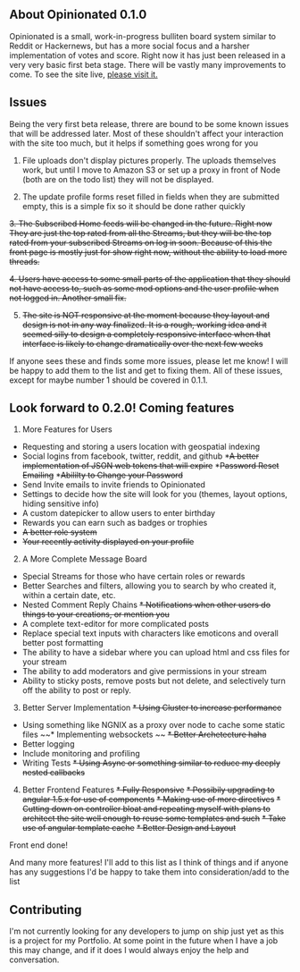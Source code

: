 ## About Opinionated 0.1.0

Opinionated is a small, work-in-progress bulliten board system similar to Reddit or Hackernews, but has a more social focus and a harsher implementation of votes and score. Right now it has just been released in a very very basic first beta stage. There will be vastly many improvements to come. To see the site live, [please visit it.](https://opinionate.herokuapp.com)

## Issues

Being the very first beta release, threre are bound to be some known issues that will be addressed later. Most of these shouldn't affect your interaction with the site too much, but it helps if something goes wrong for you

1. File uploads don't display pictures properly. The uploads themselves work, but until I move to Amazon S3 or set up a proxy in front of Node (both are on the todo list) they will not be displayed.

2. The update profile forms reset filled in fields when they are submitted empty, this is a simple fix so it should be done rather quickly

~~3. The Subscribed Home feeds will be changed in the future. Right now They are just the top rated from all the Streams, but they will be the top rated from your subscribed Streams on log in soon. Because of this the front page is mostly just for show right now, without the ability to load more threads.~~

~~4. Users have access to some small parts of the application that they should not have access to, such as some mod options and the user profile when not logged in. Another small fix.~~

5. ~~The site is NOT responsive at the moment because they layout and design is not in any way finalized. It is a rough, working idea and it seemed silly to design a completely responsive interface when that interface is likely to change dramatically over the next few weeks~~

If anyone sees these and finds some more issues, please let me know! I will be happy to add them to the list and get to fixing them. All of these issues, except for maybe number 1 should be covered in 0.1.1.


## Look forward to 0.2.0! Coming features

1. More Features for Users
* Requesting and storing a users location with geospatial indexing
* Social logins from facebook, twitter, reddit, and github
*~~A better implementation of JSON web tokens that will expire~~
*~~Password Reset Emailing~~
*~~Abililty to Change your Password~~
* Send Invite emails to invite friends to Opinionated
* Settings to decide how the site will look for you (themes, layout options, hiding sensitive info)
* A custom datepicker to allow users to enter birthday
* Rewards you can earn such as badges or trophies
* ~~A better role system~~
* ~~Your recently activity displayed on your profile~~

2. A More Complete Message Board
* Special Streams for those who have certain roles or rewards
* Better Searches and filters, allowing you to search by who created it, within a certain date, etc.
* Nested Comment Reply Chains
~~* Notifications when other users do things to your creations, or mention you~~
* A complete text-editor for more complicated posts
* Replace special text inputs with characters like emoticons and overall better post formatting
* The ability to have a sidebar where you can upload html and css files for your stream
* The ability to add moderators and give permissions in your stream
* Ability to sticky posts, remove posts but not delete, and selectively turn off the ability to post or reply.

3. Better Server Implementation
~~* Using Cluster to increase performance~~
* Using something like NGNIX as a proxy over node to cache some static files
~~* Implementing websockets ~~
~~* Better Archetecture haha~~
* Better logging
* Include monitoring and profiling
* Writing Tests
~~* Using Async or something similar to reduce my deeply nested callbacks~~

4. Better Frontend Features
~~* Fully Responsive~~
~~* Possibily upgrading to angular 1.5.x for use of components~~
~~* Making use of more directives~~
~~* Cutting down on controller bloat and repeating myself with plans to architect the site well enough to reuse some templates and such~~
~~* Take use of angular template cache~~
~~* Better Design and Layout~~

Front end done!

And many more features! I'll add to this list as I think of things and if anyone has any suggestions I'd be happy to take them into consideration/add to the list

## Contributing

I'm not currently looking for any developers to jump on ship just yet as this is a project for my Portfolio. At some point in the future when I have a job this may change, and if it does I would always enjoy the help and conversation.


